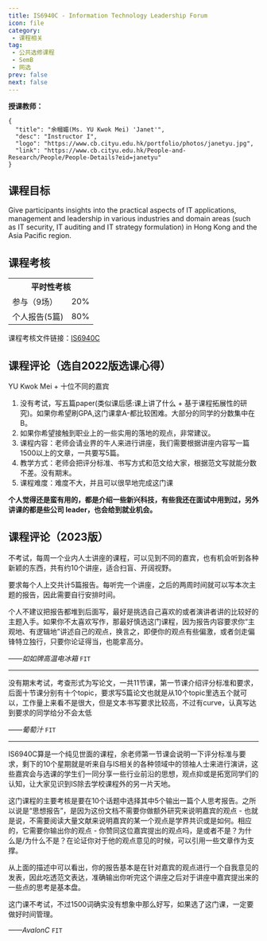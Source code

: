```yaml
---
title: IS6940C - Information Technology Leadership Forum
icon: file
category:
 - 课程相关
tag:
 - 公共选修课程
 - SemB
 - 网选
prev: false
next: false
---
```


**授课教师：**

```card
{
  "title": "余幗媚(Ms. YU Kwok Mei) 'Janet'",
  "desc": "Instructor I",
  "logo": "https://www.cb.cityu.edu.hk/portfolio/photos/janetyu.jpg",
  "link": "https://www.cb.cityu.edu.hk/People-and-Research/People/People-Details?eid=janetyu"
}
```

## 课程目标

Give participants insights into the practical aspects of IT applications, management and leadership in various industries and domain areas (such as IT security, IT auditing and IT strategy formulation) in Hong Kong and the Asia Pacific region.

## 课程考核

<table>
    <tr>
        <th colspan=2>
            平时性考核
        </th>
    </tr>
    <tr>
        <td>
            参与（9场）
        </td>
        <td>
            20%
        </td>
    </tr>
    <tr>
        <td>
            个人报告(5篇)
        </td>
        <td>
            80%
        </td>
    </tr>
</table>

课程考核文件链接：[IS6940C](https://www.cityu.edu.hk/catalogue/pg/202223/course/IS6940C.pdf)

## 课程评论（选自2022版选课心得）

YU Kwok Mei + 十位不同的嘉宾

1. 没有考试，写五篇paper(类似课后感:课上讲了什么 + 基于课程拓展性的研究)。如果你希望刷GPA,这门课拿A-都比较困难。大部分的同学的分数集中在B。
2. 如果你希望接触到职业上的一些实用的落地的观点，非常建议。
3. 课程内容：老师会请业界的牛人来进行讲座，我们需要根据讲座内容写一篇1500以上的文章，一共要写5篇。
4. 教学方式：老师会把评分标准、书写方式和范文给大家，根据范文写就能分数不差。没有期末。
5. 课程难度：难度不大，并且可以很早地完成这门课

**个人觉得还是蛮有用的，都是介绍一些新兴科技，有些我还在面试中用到过，另外讲课的都是些公司 leader，也会给到就业机会。**

## 课程评论（2023版）

不考试，每周一个业内人士讲座的课程，可以见到不同的嘉宾，也有机会听到各种新颖的东西，共有约10个讲座，适合扫盲、开阔视野。

要求每个人上交共计5篇报告。每听完一个讲座，之后的两周时间就可以写本次主题的报告，因此需要自行安排时间。

个人不建议把报告都堆到后面写，最好是挑选自己喜欢的或者演讲者讲的比较好的主题入手。如果你不太喜欢写作，那最好慎选这门课程，因为报告内容要求你“主观地、有逻辑地”讲述自己的观点，换言之，即便你的观点有些偏激，或者剑走偏锋特立独行，只要你论证得当，也能拿高分。

_——如如牌高温电冰箱_ `FIT`

---

没有期末考试，考查形式为写论文，一共11节课，第一节课介绍评分标准和要求，后面十节课分别有十个topic，要求写5篇论文也就是从10个topic里选五个就可以，工作量上来看不是很大，但是文本书写要求比较高，不过有curve，认真写达到要求的同学给分不会太低

_——葡萄汁_ `FIT`

---

IS6940C算是一个纯见世面的课程，余老师第一节课会说明一下评分标准与要求，剩下的10个星期就是听来自与IS相关的各种领域中的领袖人士来进行演讲，这些嘉宾会与选课的学生们一同分享一些行业前沿的思想，观点抑或是拓宽同学们的认知，让大家见识到IS除去学校课程外的另一片天地。

这门课程的主要考核是要在10个话题中选择其中5个输出一篇个人思考报告。之所以说是“思想报告”，是因为这份文档不需要你做额外研究来说明嘉宾的观点 - 也就是说，不需要阅读大量文献来说明嘉宾的某一个观点是学界共识或是如何。相应的，它需要你输出你的观点 - 你赞同这位嘉宾提出的观点吗，是或者不是？为什么是/为什么不是？在论证你对于他的观点意见的时候，可以引用一些文章作为支撑。

从上面的描述中可以看出，你的报告基本是在针对嘉宾的观点进行一个自我意见的发表，因此吃透范文表达，准确输出你听完这个讲座之后对于讲座中嘉宾提出来的一些点的思考是基本盘。

这门课不考试，不过1500词确实没有想象中那么好写，如果选了这门课，一定要做好时间管理。

_——AvalonC_ `FIT`
